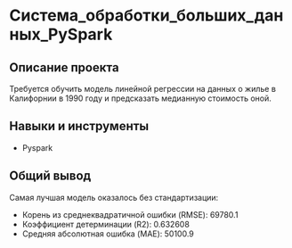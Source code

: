 # Система_обработки_больших_данных_PySpark

## Описание проекта
Требуется обучить модель линейной регрессии на данных о жилье в Калифорнии в 1990 году и предсказать медианную стоимость оной.

## Навыки и инструменты
* Pyspark

## Общий вывод
 
Самая лучшая модель оказалось без стандартизации:

* Корень из среднеквадратичной ошибки (RMSE): 69780.1
* Коэффициент детерминации (R2): 0.632608
* Средняя абсолютная ошибка (MAE): 50100.9






<!--
# Описание данных

В колонках датасета содержатся следующие данные:
* longitude — широта;
* latitude — долгота;
* housing_median_age — медианный возраст жителей жилого массива;
* total_rooms — общее количество комнат в домах жилого массива;
* total_bedrooms — общее количество спален в домах жилого массива;
* population — количество человек, которые проживают в жилом массиве;
* households — количество домовладений в жилом массиве;
* median_income — медианный доход жителей жилого массива;
* median_house_value — медианная стоимость дома в жилом массиве;
* ocean_proximity — близость к океану.

На основе данных нужно предсказать медианную стоимость дома в жилом массиве — median_house_value. Для оценки качества модели используются метрики RMSE, MAE и R2.

